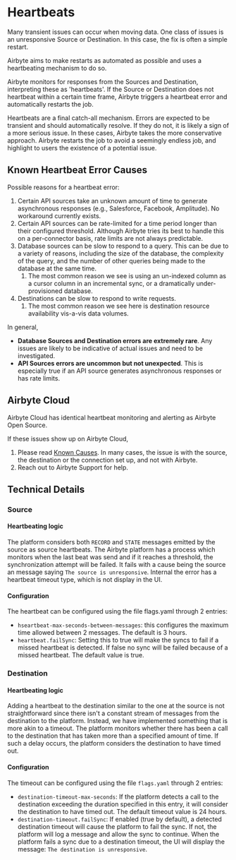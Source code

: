 # Heartbeats

Many transient issues can occur when moving data. One class of issues is an unresponsive Source or
Destination. In this case, the fix is often a simple restart.

Airbyte aims to make restarts as automated as possible and uses a heartbeating mechanism to do so.

Airbyte monitors for responses from the Sources and Destination, interpreting these as 'heartbeats'.
If the Source or Destination does not heartbeat within a certain time frame, Airbyte triggers a
heartbeat error and automatically restarts the job.

Heartbeats are a final catch-all mechanism. Errors are expected to be transient and should
automatically resolve. If they do not, it is likely a sign of a more serious issue. In these cases,
Airbyte takes the more conservative approach. Airbyte restarts the job to avoid a seemingly endless
job, and highlight to users the existence of a potential issue.

## Known Heartbeat Error Causes

Possible reasons for a heartbeat error:

1. Certain API sources take an unknown amount of time to generate asynchronous responses (e.g.,
   Salesforce, Facebook, Amplitude). No workaround currently exists.
2. Certain API sources can be rate-limited for a time period longer than their configured threshold.
   Although Airbyte tries its best to handle this on a per-connector basis, rate limits are not
   always predictable.
3. Database sources can be slow to respond to a query. This can be due to a variety of reasons,
   including the size of the database, the complexity of the query, and the number of other queries
   being made to the database at the same time.
   1. The most common reason we see is using an un-indexed column as a cursor column in an
      incremental sync, or a dramatically under-provisioned database.
4. Destinations can be slow to respond to write requests.
   1. The most common reason we see here is destination resource availability vis-a-vis data
      volumes.

In general,

- **Database Sources and Destination errors are extremely rare**. Any issues are likely to be
  indicative of actual issues and need to be investigated.
- **API Sources errors are uncommon but not unexpected**. This is especially true if an API source
  generates asynchronous responses or has rate limits.

## Airbyte Cloud

Airbyte Cloud has identical heartbeat monitoring and alerting as Airbyte Open Source.

If these issues show up on Airbyte Cloud,

1. Please read [Known Causes](#known-causes). In many cases, the issue is with the source, the
   destination or the connection set up, and not with Airbyte.
2. Reach out to Airbyte Support for help.

## Technical Details

### Source

#### Heartbeating logic

The platform considers both `RECORD` and `STATE` messages emitted by the source as source
heartbeats. The Airbyte platform has a process which monitors when the last beat was send and if it
reaches a threshold, the synchronization attempt will be failed. It fails with a cause being the
source an message saying `The source is unresponsive`. Internal the error has a heartbeat timeout
type, which is not display in the UI.

#### Configuration

The heartbeat can be configured using the file flags.yaml through 2 entries:

- `hseartbeat-max-seconds-between-messages`: this configures the maximum time allowed between 2
  messages. The default is 3 hours.
- `heartbeat.failSync`: Setting this to true will make the syncs to fail if a missed heartbeat is
  detected. If false no sync will be failed because of a missed heartbeat. The default value is
  true.

### Destination

#### Heartbeating logic

Adding a heartbeat to the destination similar to the one at the source is not straightforward since
there isn't a constant stream of messages from the destination to the platform. Instead, we have
implemented something that is more akin to a timeout. The platform monitors whether there has been a
call to the destination that has taken more than a specified amount of time. If such a delay occurs,
the platform considers the destination to have timed out.

#### Configuration

The timeout can be configured using the file `flags.yaml` through 2 entries:

- `destination-timeout-max-seconds`: If the platform detects a call to the destination exceeding the
  duration specified in this entry, it will consider the destination to have timed out. The default
  timeout value is 24 hours.
- `destination-timeout.failSync`: If enabled (true by default), a detected destination timeout will
  cause the platform to fail the sync. If not, the platform will log a message and allow the sync to
  continue. When the platform fails a sync due to a destination timeout, the UI will display the
  message: `The destination is unresponsive`.
